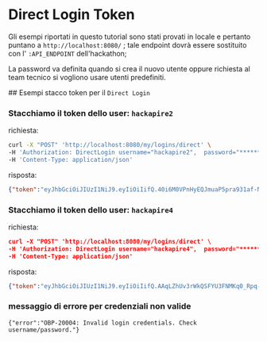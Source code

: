 # Direct Login Token 
Gli esempi riportati in questo tutorial sono stati provati in locale e pertanto puntano a  `http://localhost:8080/` ; tale endpoint dovrà essere sostituito con l' `:API_ENDPOINT` dell'hackathon;

La password va definita quando si crea il nuovo utente oppure richiesta al team tecnico si vogliono usare utenti predefiniti. 


## Esempi stacco token per il `Direct Login`

### Stacchiamo il token dello user: `hackapire2`

richiesta:
``` bash 
curl -X "POST" 'http://localhost:8080/my/logins/direct' \
-H 'Authorization: DirectLogin username="hackapire2",  password="************", consumer_key="a5v4pkonyuqz5a5f5jcphchym5v3carluotwk24o"' \
-H 'Content-Type: application/json'
```
risposta:
``` json
{"token":"eyJhbGciOiJIUzI1NiJ9.eyIiOiIifQ.40i6M0VPnHyEQJmuaP5pra931af-Npd6BsiWR1aQQt0"}
```
### Stacchiamo il token dello user: `hackapire4`
richiesta:
``` json
curl -X "POST" 'http://localhost:8080/my/logins/direct' \
-H 'Authorization: DirectLogin username="hackapire4",  password="************", consumer_key="a5v4pkonyuqz5a5f5jcphchym5v3carluotwk24o"' \
-H 'Content-Type: application/json'
```
risposta:
``` json
{"token":"eyJhbGciOiJIUzI1NiJ9.eyIiOiIifQ.AAqLZhUv3rWkQSFYU3FNMKq0_Rpq-CYYoZYLkhw6GTU"}
```

### messaggio di errore per credenziali non valide
`{"error":"OBP-20004: Invalid login credentials. Check username/password."}`

